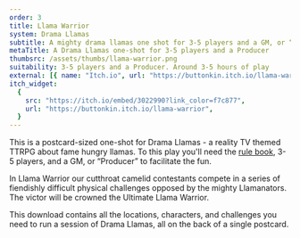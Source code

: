 ```yaml
---
order: 3
title: Llama Warrior
system: Drama Llamas
subtitle: A mighty drama llamas one shot for 3-5 players and a GM, or “Producer”
metaTitle: A Drama Llamas one-shot for 3-5 players and a Producer
thumbsrc: /assets/thumbs/llama-warrior.png
suitability: 3-5 players and a Producer. Around 3-5 hours of play
external: [{ name: "Itch.io", url: "https://buttonkin.itch.io/llama-warrior" }]
itch_widget:
  {
    src: "https://itch.io/embed/3022990?link_color=f7c877",
    url: "https://buttonkin.itch.io/llama-warrior",
  }
---
```


<p>
This is a postcard-sized one-shot for Drama Llamas - a reality TV themed TTRPG about fame hungry llamas. To this play you'll need the <a href="/drama-llamas" target="_blank">rule book</a>, 3-5 players, and a GM, or “Producer” to facilitate the fun.
</p><p>
In Llama Warrior our cutthroat camelid contestants compete in a series of fiendishly difficult physical challenges opposed by the mighty Llamanators. The victor will be crowned the Ultimate Llama Warrior.
</p><p>
This download contains all the locations, characters, and challenges you need to run a session of Drama Llamas, all on the back of a single postcard.
</p>
